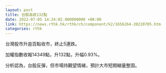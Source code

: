 ```yaml
---
layout: post
title: 台股高收132點
date: 2022-07-05 14:24:02.000000000 +08:00
link: https://news.rthk.hk/rthk/ch/component/k2/1656264-20220705.htm
categories: rthk
---
```


台灣股市升逾百點收市，終止5連跌。

加權指數收報14349點，升132點，升幅0.93%。

分析認為，台股反彈，但市場持觀望情緒，預計大市短期縮量整固。
